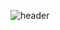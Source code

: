 ![header](https://capsule-render.vercel.app/api?type=waving&height=300&color=gradient&text=hello%20)
